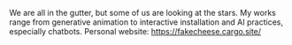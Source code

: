 We are all in the gutter, but some of us are looking at the stars.
My works range from generative animation to interactive installation and AI practices, especially chatbots.
Personal website: https://fakecheese.cargo.site/